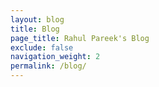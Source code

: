 ```yaml
---
layout: blog
title: Blog
page_title: Rahul Pareek's Blog
exclude: false
navigation_weight: 2
permalink: /blog/
---
```

